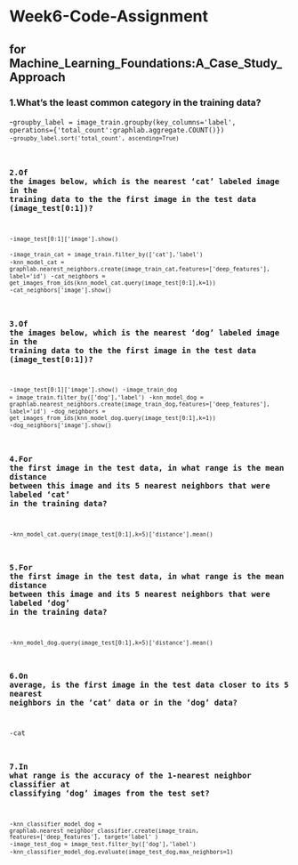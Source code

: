 # Week6-Code-Assignment 
## for Machine_Learning_Foundations:A_Case_Study_Approach
### 1.What’s the least common category in the training data?
-<code>groupby_label = image_train.groupby(key_columns='label', operations={'total_count':graphlab.aggregate.COUNT()})
-<code>groupby_label.sort('total_count', ascending=True)</code>

### 2.Of the images below, which is the nearest ‘cat’ labeled image in the training data to the the first image in the test data (image_test[0:1])?
-<code>image_test[0:1]['image'].show()</code><br />
-<code>image_train_cat = image_train.filter_by(['cat'],'label')</code>
-<code>knn_model_cat = graphlab.nearest_neighbors.create(image_train_cat,features=['deep_features'],
                                             label='id')</code>
-<code>cat_neighbors = get_images_from_ids(knn_model_cat.query(image_test[0:1],k=1))</code>
-<code>cat_neighbors['image'].show()</code>

### 3.Of the images below, which is the nearest ‘dog’ labeled image in the training data to the the first image in the test data (image_test[0:1])?
-<code>image_test[0:1]['image'].show()</code>
-<code>image_train_dog = image_train.filter_by(['dog'],'label')</code>
-<code>knn_model_dog = graphlab.nearest_neighbors.create(image_train_dog,features=['deep_features'],
                                             label='id')</code>
-<code>dog_neighbors = get_images_from_ids(knn_model_dog.query(image_test[0:1],k=1))</code>
-<code>dog_neighbors['image'].show()</code>

### 4.For the first image in the test data, in what range is the mean distance between this image and its 5 nearest neighbors that were labeled ‘cat’ in the training data?
-<code>knn_model_cat.query(image_test[0:1],k=5)['distance'].mean()</code>

### 5.For the first image in the test data, in what range is the mean distance between this image and its 5 nearest neighbors that were labeled ‘dog’ in the training data?
-<code>knn_model_dog.query(image_test[0:1],k=5)['distance'].mean()</code>

### 6.On average, is the first image in the test data closer to its 5 nearest neighbors in the ‘cat’ data or in the ‘dog’ data?
-cat

### 7.In what range is the accuracy of the 1-nearest neighbor classifier at classifying ‘dog’ images from the test set?
-<code>knn_classifier_model_dog = graphlab.nearest_neighbor_classifier.create(image_train,
                                                                       features=['deep_features'],
                                                                       target='label'
                                                                       )</code>
-<code>image_test_dog = image_test.filter_by(['dog'],'label')</code>
-<code>knn_classifier_model_dog.evaluate(image_test_dog,max_neighbors=1)</code>
